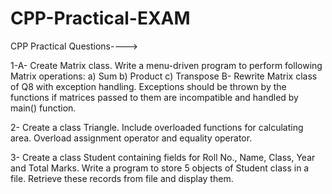 # CPP-Practical-EXAM

CPP Practical Questions---->

1-A- Create Matrix class. Write a menu-driven program to perform following Matrix
     operations:
      a) Sum
      b) Product
      c) Transpose
  B- Rewrite Matrix class of Q8 with exception handling. Exceptions should be thrown by
     the functions if matrices passed to them are incompatible and handled by main() function.  
     
     
2- Create a class Triangle. Include overloaded functions for calculating area. Overload
   assignment operator and equality operator.  
   
3- Create a class Student containing fields for Roll No., Name, Class, Year and Total
   Marks. Write a program to store 5 objects of Student class in a file. Retrieve these records
   from file and display them.   
     
    
    
